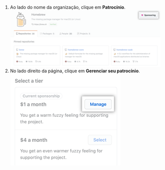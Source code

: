 1. Ao lado do nome da organização, clique em **Patrocínio**. ![Botão de Patrocínio](/assets/images/help/sponsors/org-sponsoring-button.png)
2. No lado direito da página, clique em **Gerenciar seu patrocínio**. ![Botão de gerenciar o seu patrocínio](/assets/images/help/sponsors/manage-your-sponsorship-button.png)
